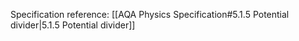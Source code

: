 Specification reference: [[AQA Physics Specification#5.1.5 Potential divider|5.1.5 Potential divider]]
